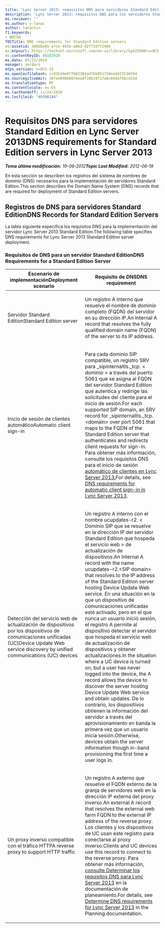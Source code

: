 ```yaml
---
title: 'Lync Server 2013: requisitos DNS para servidores Standard Edition'
description: 'Lync Server 2013: requisitos DNS para los servidores Standard Edition.'
ms.reviewer: ''
ms.author: v-lanac
author: lanachin
f1.keywords:
- NOCSH
TOCTitle: DNS requirements for Standard Edition servers
ms:assetid: 3d6bbe65-e7ce-491b-a0bd-d2f7197f240d
ms:mtpsurl: https://technet.microsoft.com/en-us/library/Gg425900(v=OCS.15)
ms:contentKeyID: 48183920
ms.date: 07/23/2014
manager: serdars
mtps_version: v=OCS.15
ms.openlocfilehash: cc93549e07fb82304ad76b051730eab972530764
ms.sourcegitcommit: 36fee89bb887bea4f18b19f17a8c69daf5bc423d
ms.translationtype: MT
ms.contentlocale: es-ES
ms.lasthandoff: 11/24/2020
ms.locfileid: "49398184"
---
```

# <a name="dns-requirements-for-standard-edition-servers-in-lync-server-2013"></a><span data-ttu-id="87730-103">Requisitos DNS para servidores Standard Edition en Lync Server 2013</span><span class="sxs-lookup"><span data-stu-id="87730-103">DNS requirements for Standard Edition servers in Lync Server 2013</span></span>

<div data-xmlns="http://www.w3.org/1999/xhtml">

<div class="topic" data-xmlns="http://www.w3.org/1999/xhtml" data-msxsl="urn:schemas-microsoft-com:xslt" data-cs="https://msdn.microsoft.com/">

<div data-asp="https://msdn2.microsoft.com/asp">



</div>

<div id="mainSection">

<div id="mainBody"><span data-ttu-id="87730-104">

<span> </span></span><span class="sxs-lookup"><span data-stu-id="87730-104">

<span> </span></span></span>

<span data-ttu-id="87730-105">_**Tema última modificación:** 19-06-2012_</span><span class="sxs-lookup"><span data-stu-id="87730-105">_**Topic Last Modified:** 2012-06-19_</span></span>

<span data-ttu-id="87730-106">En esta sección se describen los registros del sistema de nombres de dominio (DNS) necesarios para la implementación de servidores Standard Edition.</span><span class="sxs-lookup"><span data-stu-id="87730-106">This section describes the Domain Name System (DNS) records that are required for deployment of Standard Edition servers.</span></span>

<div>

## <a name="dns-records-for-standard-edition-servers"></a><span data-ttu-id="87730-107">Registros de DNS para servidores Standard Edition</span><span class="sxs-lookup"><span data-stu-id="87730-107">DNS Records for Standard Edition Servers</span></span>

<span data-ttu-id="87730-108">La tabla siguiente especifica los requisitos DNS para la implementación del servidor Lync Server 2013 Standard Edition.</span><span class="sxs-lookup"><span data-stu-id="87730-108">The following table specifies DNS requirements for Lync Server 2013 Standard Edition server deployment.</span></span>

### <a name="dns-requirements-for-a-standard-edition-server"></a><span data-ttu-id="87730-109">Requisitos de DNS para un servidor Standard Edition</span><span class="sxs-lookup"><span data-stu-id="87730-109">DNS Requirements for a Standard Edition Server</span></span>

<table>
<colgroup>
<col style="width: 50%" />
<col style="width: 50%" />
</colgroup>
<thead>
<tr class="header">
<th><span data-ttu-id="87730-110">Escenario de implementación</span><span class="sxs-lookup"><span data-stu-id="87730-110">Deployment scenario</span></span></th>
<th><span data-ttu-id="87730-111">Requisito de DNS</span><span class="sxs-lookup"><span data-stu-id="87730-111">DNS requirement</span></span></th>
</tr>
</thead>
<tbody>
<tr class="odd">
<td><p><span data-ttu-id="87730-112">Servidor Standard Edition</span><span class="sxs-lookup"><span data-stu-id="87730-112">Standard Edition server</span></span></p></td>
<td><p><span data-ttu-id="87730-113">Un registro A interno que resuelve el nombre de dominio completo (FQDN) del servidor en su dirección IP.</span><span class="sxs-lookup"><span data-stu-id="87730-113">An internal A record that resolves the fully qualified domain name (FQDN) of the server to its IP address.</span></span></p></td>
</tr>
<tr class="even">
<td><p><span data-ttu-id="87730-114">Inicio de sesión de clientes automático</span><span class="sxs-lookup"><span data-stu-id="87730-114">Automatic client sign-in</span></span></p></td>
<td><p><span data-ttu-id="87730-115">Para cada dominio SIP compatible, un registro SRV para _sipinternaltls._tcp. &lt; dominio &gt; a través del puerto 5061 que se asigna al FQDN del servidor Standard Edition que autentica y redirige las solicitudes del cliente para el inicio de sesión.</span><span class="sxs-lookup"><span data-stu-id="87730-115">For each supported SIP domain, an SRV record for _sipinternaltls._tcp.&lt;domain&gt; over port 5061 that maps to the FQDN of the Standard Edition server that authenticates and redirects client requests for sign-in.</span></span> <span data-ttu-id="87730-116">Para obtener más información, consulte los requisitos DNS para el inicio de sesión <a href="lync-server-2013-dns-requirements-for-automatic-client-sign-in.md">automático de clientes en Lync Server 2013.</a></span><span class="sxs-lookup"><span data-stu-id="87730-116">For details, see <a href="lync-server-2013-dns-requirements-for-automatic-client-sign-in.md">DNS requirements for automatic client sign-in in Lync Server 2013</a>.</span></span></p></td>
</tr>
<tr class="odd">
<td><p><span data-ttu-id="87730-117">Detección del servicio web de actualización de dispositivos por los dispositivos de comunicaciones unificadas (UC)</span><span class="sxs-lookup"><span data-stu-id="87730-117">Device Update Web service discovery by unified communications (UC) devices</span></span></p></td>
<td><p><span data-ttu-id="87730-118">Un registro A interno con el nombre ucupdates-r2. &lt; Dominio SIP que se resuelve en la dirección IP del servidor Standard Edition que hospeda el servicio web &gt; de actualización de dispositivos.</span><span class="sxs-lookup"><span data-stu-id="87730-118">An internal A record with the name ucupdates-r2.&lt;SIP domain&gt; that resolves to the IP address of the Standard Edition server hosting Device Update Web service.</span></span> <span data-ttu-id="87730-119">En una situación en la que un dispositivo de comunicaciones unificadas esté activado, pero en el que nunca un usuario inició sesión, el registro A permite al dispositivo detectar el servidor que hospeda el servicio web de actualización de dispositivos y obtener actualizaciones.</span><span class="sxs-lookup"><span data-stu-id="87730-119">In the situation where a UC device is turned on, but a user has never logged into the device, the A record allows the device to discover the server hosting Device Update Web service and obtain updates.</span></span> <span data-ttu-id="87730-120">De lo contrario, los dispositivos obtienen la información del servidor a través del aprovisionamiento en banda la primera vez que un usuario inicia sesión.</span><span class="sxs-lookup"><span data-stu-id="87730-120">Otherwise, devices obtain the server information though in-band provisioning the first time a user logs in.</span></span></p></td>
</tr>
<tr class="even">
<td><p><span data-ttu-id="87730-121">Un proxy inverso compatible con el tráfico HTTP</span><span class="sxs-lookup"><span data-stu-id="87730-121">A reverse proxy to support HTTP traffic</span></span></p></td>
<td><p><span data-ttu-id="87730-122">Un registro A externo que resuelve el FQDN externo de la granja de servidores web en la dirección IP externa del proxy inverso.</span><span class="sxs-lookup"><span data-stu-id="87730-122">An external A record that resolves the external web farm FQDN to the external IP address of the reverse proxy.</span></span> <span data-ttu-id="87730-123">Los clientes y los dispositivos de UC usan este registro para conectarse al proxy inverso.</span><span class="sxs-lookup"><span data-stu-id="87730-123">Clients and UC devices use this record to connect to the reverse proxy.</span></span> <span data-ttu-id="87730-124">Para obtener más información, <a href="lync-server-2013-determine-dns-requirements.md">consulte Determinar los requisitos DNS para Lync Server 2013</a> en la documentación de planeamiento.</span><span class="sxs-lookup"><span data-stu-id="87730-124">For details, see <a href="lync-server-2013-determine-dns-requirements.md">Determine DNS requirements for Lync Server 2013</a> in the Planning documentation.</span></span></p></td>
</tr>
</tbody>
</table><span data-ttu-id="87730-125">


</div>

</div>

<span> </span>

</div>

</div>

</span><span class="sxs-lookup"><span data-stu-id="87730-125">


</div>

</div>

<span> </span>

</div>

</div>

</span></span></div>

